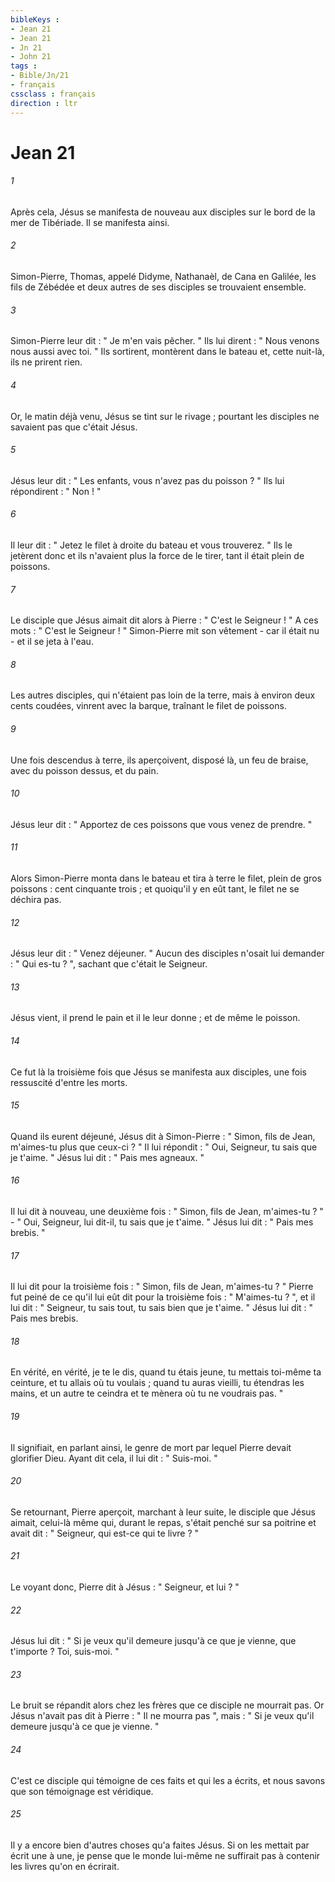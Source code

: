 ```yaml
---
bibleKeys : 
- Jean 21
- Jean 21
- Jn 21
- John 21
tags : 
- Bible/Jn/21
- français
cssclass : français
direction : ltr
---
```


# Jean 21

###### 1
Après cela, Jésus se manifesta de nouveau aux disciples sur le bord de la mer de Tibériade. Il se manifesta ainsi. 
###### 2
Simon-Pierre, Thomas, appelé Didyme, Nathanaèl, de Cana en Galilée, les fils de Zébédée et deux autres de ses disciples se trouvaient ensemble. 
###### 3
Simon-Pierre leur dit : " Je m'en vais pêcher. " Ils lui dirent : " Nous venons nous aussi avec toi. " Ils sortirent, montèrent dans le bateau et, cette nuit-là, ils ne prirent rien. 
###### 4
Or, le matin déjà venu, Jésus se tint sur le rivage ; pourtant les disciples ne savaient pas que c'était Jésus. 
###### 5
Jésus leur dit : " Les enfants, vous n'avez pas du poisson ? " Ils lui répondirent : " Non ! " 
###### 6
Il leur dit : " Jetez le filet à droite du bateau et vous trouverez. " Ils le jetèrent donc et ils n'avaient plus la force de le tirer, tant il était plein de poissons. 
###### 7
Le disciple que Jésus aimait dit alors à Pierre : " C'est le Seigneur ! " A ces mots : " C'est le Seigneur ! " Simon-Pierre mit son vêtement - car il était nu - et il se jeta à l'eau. 
###### 8
Les autres disciples, qui n'étaient pas loin de la terre, mais à environ deux cents coudées, vinrent avec la barque, traînant le filet de poissons. 
###### 9
Une fois descendus à terre, ils aperçoivent, disposé là, un feu de braise, avec du poisson dessus, et du pain. 
###### 10
Jésus leur dit : " Apportez de ces poissons que vous venez de prendre. " 
###### 11
Alors Simon-Pierre monta dans le bateau et tira à terre le filet, plein de gros poissons : cent cinquante trois ; et quoiqu'il y en eût tant, le filet ne se déchira pas. 
###### 12
Jésus leur dit : " Venez déjeuner. " Aucun des disciples n'osait lui demander : " Qui es-tu ? ", sachant que c'était le Seigneur. 
###### 13
Jésus vient, il prend le pain et il le leur donne ; et de même le poisson. 
###### 14
Ce fut là la troisième fois que Jésus se manifesta aux disciples, une fois ressuscité d'entre les morts. 
###### 15
Quand ils eurent déjeuné, Jésus dit à Simon-Pierre : " Simon, fils de Jean, m'aimes-tu plus que ceux-ci ? " Il lui répondit : " Oui, Seigneur, tu sais que je t'aime. " Jésus lui dit : " Pais mes agneaux. " 
###### 16
Il lui dit à nouveau, une deuxième fois : " Simon, fils de Jean, m'aimes-tu ? " - " Oui, Seigneur, lui dit-il, tu sais que je t'aime. " Jésus lui dit : " Pais mes brebis. " 
###### 17
Il lui dit pour la troisième fois : " Simon, fils de Jean, m'aimes-tu ? " Pierre fut peiné de ce qu'il lui eût dit pour la troisième fois : " M'aimes-tu ? ", et il lui dit : " Seigneur, tu sais tout, tu sais bien que je t'aime. " Jésus lui dit : " Pais mes brebis. 
###### 18
En vérité, en vérité, je te le dis, quand tu étais jeune, tu mettais toi-même ta ceinture, et tu allais où tu voulais ; quand tu auras vieilli, tu étendras les mains, et un autre te ceindra et te mènera où tu ne voudrais pas. " 
###### 19
Il signifiait, en parlant ainsi, le genre de mort par lequel Pierre devait glorifier Dieu. Ayant dit cela, il lui dit : " Suis-moi. " 
###### 20
Se retournant, Pierre aperçoit, marchant à leur suite, le disciple que Jésus aimait, celui-là même qui, durant le repas, s'était penché sur sa poitrine et avait dit : " Seigneur, qui est-ce qui te livre ? " 
###### 21
Le voyant donc, Pierre dit à Jésus : " Seigneur, et lui ? " 
###### 22
Jésus lui dit : " Si je veux qu'il demeure jusqu'à ce que je vienne, que t'importe ? Toi, suis-moi. " 
###### 23
Le bruit se répandit alors chez les frères que ce disciple ne mourrait pas. Or Jésus n'avait pas dit à Pierre : " Il ne mourra pas ", mais : " Si je veux qu'il demeure jusqu'à ce que je vienne. " 
###### 24
C'est ce disciple qui témoigne de ces faits et qui les a écrits, et nous savons que son témoignage est véridique. 
###### 25
Il y a encore bien d'autres choses qu'a faites Jésus. Si on les mettait par écrit une à une, je pense que le monde lui-même ne suffirait pas à contenir les livres qu'on en écrirait. 
